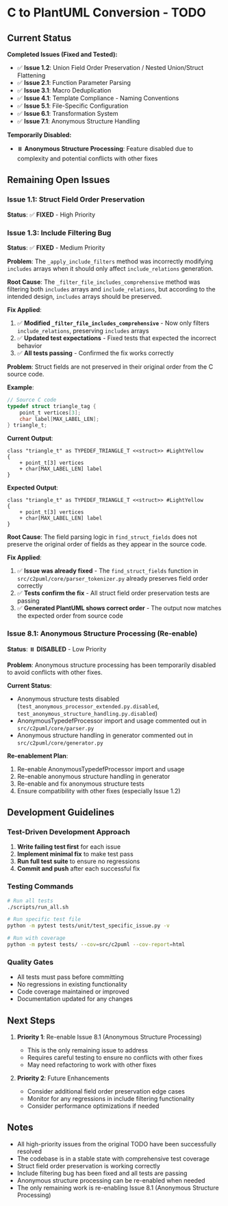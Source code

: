 # C to PlantUML Conversion - TODO

## Current Status

**Completed Issues (Fixed and Tested):**
- ✅ **Issue 1.2**: Union Field Order Preservation / Nested Union/Struct Flattening
- ✅ **Issue 2.1**: Function Parameter Parsing
- ✅ **Issue 3.1**: Macro Deduplication
- ✅ **Issue 4.1**: Template Compliance - Naming Conventions
- ✅ **Issue 5.1**: File-Specific Configuration
- ✅ **Issue 6.1**: Transformation System
- ✅ **Issue 7.1**: Anonymous Structure Handling

**Temporarily Disabled:**
- ⏸️ **Anonymous Structure Processing**: Feature disabled due to complexity and potential conflicts with other fixes

## Remaining Open Issues

### Issue 1.1: Struct Field Order Preservation
**Status**: ✅ **FIXED** - High Priority

### Issue 1.3: Include Filtering Bug
**Status**: ✅ **FIXED** - Medium Priority

**Problem**: The `_apply_include_filters` method was incorrectly modifying `includes` arrays when it should only affect `include_relations` generation.

**Root Cause**: The `_filter_file_includes_comprehensive` method was filtering both `includes` arrays and `include_relations`, but according to the intended design, `includes` arrays should be preserved.

**Fix Applied**:
1. ✅ **Modified `_filter_file_includes_comprehensive`** - Now only filters `include_relations`, preserving `includes` arrays
2. ✅ **Updated test expectations** - Fixed tests that expected the incorrect behavior
3. ✅ **All tests passing** - Confirmed the fix works correctly

**Problem**: Struct fields are not preserved in their original order from the C source code.

**Example**:
```c
// Source C code
typedef struct triangle_tag {
    point_t vertices[3];
    char label[MAX_LABEL_LEN];
} triangle_t;
```

**Current Output**:
```plantuml
class "triangle_t" as TYPEDEF_TRIANGLE_T <<struct>> #LightYellow
{
    + point_t[3] vertices
    + char[MAX_LABEL_LEN] label
}
```

**Expected Output**:
```plantuml
class "triangle_t" as TYPEDEF_TRIANGLE_T <<struct>> #LightYellow
{
    + point_t[3] vertices
    + char[MAX_LABEL_LEN] label
}
```

**Root Cause**: The field parsing logic in `find_struct_fields` does not preserve the original order of fields as they appear in the source code.

**Fix Applied**:
1. ✅ **Issue was already fixed** - The `find_struct_fields` function in `src/c2puml/core/parser_tokenizer.py` already preserves field order correctly
2. ✅ **Tests confirm the fix** - All struct field order preservation tests are passing
3. ✅ **Generated PlantUML shows correct order** - The output now matches the expected order from source code

### Issue 8.1: Anonymous Structure Processing (Re-enable)
**Status**: ⏸️ **DISABLED** - Low Priority

**Problem**: Anonymous structure processing has been temporarily disabled to avoid conflicts with other fixes.

**Current Status**:
- Anonymous structure tests disabled (`test_anonymous_processor_extended.py.disabled`, `test_anonymous_structure_handling.py.disabled`)
- AnonymousTypedefProcessor import and usage commented out in `src/c2puml/core/parser.py`
- Anonymous structure handling in generator commented out in `src/c2puml/core/generator.py`

**Re-enablement Plan**:
1. Re-enable AnonymousTypedefProcessor import and usage
2. Re-enable anonymous structure handling in generator
3. Re-enable and fix anonymous structure tests
4. Ensure compatibility with other fixes (especially Issue 1.2)

## Development Guidelines

### Test-Driven Development Approach
1. **Write failing test first** for each issue
2. **Implement minimal fix** to make test pass
3. **Run full test suite** to ensure no regressions
4. **Commit and push** after each successful fix

### Testing Commands
```bash
# Run all tests
./scripts/run_all.sh

# Run specific test file
python -m pytest tests/unit/test_specific_issue.py -v

# Run with coverage
python -m pytest tests/ --cov=src/c2puml --cov-report=html
```

### Quality Gates
- All tests must pass before committing
- No regressions in existing functionality
- Code coverage maintained or improved
- Documentation updated for any changes

## Next Steps

1. **Priority 1**: Re-enable Issue 8.1 (Anonymous Structure Processing)
   - This is the only remaining issue to address
   - Requires careful testing to ensure no conflicts with other fixes
   - May need refactoring to work with other fixes

2. **Priority 2**: Future Enhancements
   - Consider additional field order preservation edge cases
   - Monitor for any regressions in include filtering functionality
   - Consider performance optimizations if needed

## Notes

- All high-priority issues from the original TODO have been successfully resolved
- The codebase is in a stable state with comprehensive test coverage
- Struct field order preservation is working correctly
- Include filtering bug has been fixed and all tests are passing
- Anonymous structure processing can be re-enabled when needed
- The only remaining work is re-enabling Issue 8.1 (Anonymous Structure Processing)